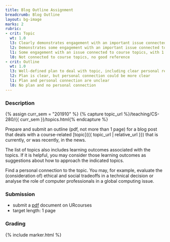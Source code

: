 ```yaml
---
title: Blog Outline Assignment
breadcrumb: Blog Outline
layout: bg-image
marks: 2
rubric:
- crit: Topic
  wt: 1.0
  l3: Clearly demonstrates engagement with an important issue connected to course topics, with more than 1 excellent reference
  l2: Demonstrates some engagement with an important issue connected to course topics, with more than 1 good reference
  l1: Some engagement with an issue connected to course topics, with 1 good reference
  l0: Not connected to course topics, no good reference
- crit: Outline
  wt: 1.0
  l3: Well-defined plan to deal with topic, including clear personal response to concepts
  l2: Plan is clear, but personal connection could be more clear
  l1: Plan and personal connection are unclear
  l0: No plan and no personal connection		
---
```

### Description
{% assign curr_sem = "201910" %}
{% capture topic_url %}/teaching/CS-280/{{ curr_sem }}/topics.html{% endcapture %}

Prepare and submit an outline (pdf, not more than 1 page) for a blog post that deals with a course-related [topic]({{ topic_url | relative_url }}) that is currently, or was recently, in the news.

The list of topics also includes learning outcomes associated with the topics. If it is helpful, you may consider those learning outcomes as suggestions about how to approach the indicated topics.

Find a personal connection to the topic. You may, for example, evaluate the (consideration of) ethical and social tradeoffs in a technical decision or analyse the role of computer professionals in a global computing issue.

### Submission

* submit a [pdf](https://en.wikipedia.org/wiki/PDF) document on URcourses
* target length: 1 page

### Grading

{% include marker.html %}
